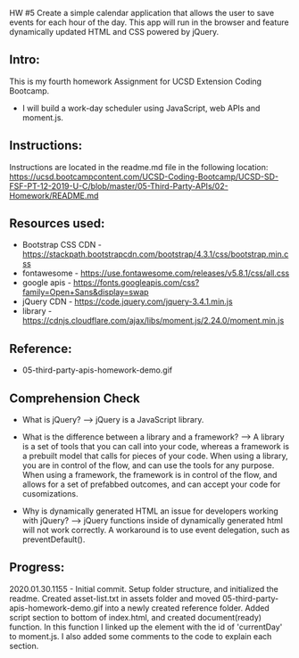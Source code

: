 HW #5 Create a simple calendar application that allows the user to save events for each hour of the day. This app will run in the browser and feature dynamically updated HTML and CSS powered by jQuery.

Intro:
------------
This is my fourth homework Assignment for UCSD Extension Coding Bootcamp.

- I will build a work-day scheduler using JavaScript, web APIs and moment.js.


Instructions:
------------
Instructions are located in the readme.md file in the following location: 
https://ucsd.bootcampcontent.com/UCSD-Coding-Bootcamp/UCSD-SD-FSF-PT-12-2019-U-C/blob/master/05-Third-Party-APIs/02-Homework/README.md


Resources used:
------------
- Bootstrap CSS CDN - https://stackpath.bootstrapcdn.com/bootstrap/4.3.1/css/bootstrap.min.css
- fontawesome       - https://use.fontawesome.com/releases/v5.8.1/css/all.css
- google apis       - https://fonts.googleapis.com/css?family=Open+Sans&display=swap
- jQuery CDN        - https://code.jquery.com/jquery-3.4.1.min.js
- library              - https://cdnjs.cloudflare.com/ajax/libs/moment.js/2.24.0/moment.min.js



Reference:
------------
- 05-third-party-apis-homework-demo.gif


Comprehension Check
------------
- What is jQuery? --> jQuery is a JavaScript library.

- What is the difference between a library and a framework? --> A library is a set of tools that you can call into your code, whereas a framework is a prebuilt model that calls for pieces of your code.  When using a library, you are in control of the flow, and can use the tools for any purpose.  When using a framework, the framework is in control of the flow, and allows for a set of prefabbed outcomes, and can accept your code for cusomizations.

- Why is dynamically generated HTML an issue for developers working with jQuery? --> jQuery functions inside of dynamically generated html will not work correctly. A workaround is to use event delegation, such as preventDefault().




Progress:
------------
2020.01.30.1155 - Initial commit.  Setup folder structure, and initialized the readme. Created asset-list.txt in assets folder and moved 05-third-party-apis-homework-demo.gif into a newly created reference folder.  Added script section to bottom of index.html, and created document(ready) function.  In this function I linked up the element with the id of 'currentDay' to moment.js.  I also added some comments to the code to explain each section.